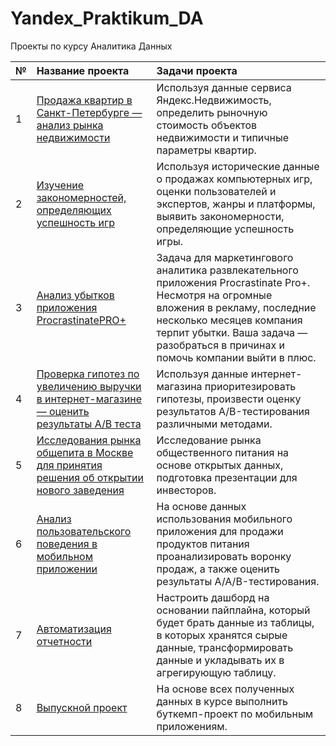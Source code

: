 # Yandex_Praktikum_DA
Проекты по курсу Аналитика Данных

| № | Название проекта| Задачи проекта |
| :-------------------- | :--------------------- | :-------------------- |
| 1 | [Продажа квартир в Санкт-Петербурге — анализ рынка недвижимости](адрес://ссылки.здесь "Заголовок ссылки") | Используя данные сервиса Яндекс.Недвижимость, определить рыночную стоимость объектов недвижимости и типичные параметры квартир.| 
| 2 | [Изучение закономерностей, определяющих успешность игр](адрес://ссылки.здесь "Заголовок ссылки") |Используя исторические данные о продажах компьютерных игр, оценки пользователей и экспертов, жанры и платформы, выявить закономерности, определяющие успешность игры.| 
| 3 | [Анализ убытков приложения ProcrastinatePRO+](адрес://ссылки.здесь "Заголовок ссылки") | Задача для маркетингового аналитика развлекательного приложения Procrastinate Pro+. Несмотря на огромные вложения в рекламу, последние несколько месяцев компания терпит убытки. Ваша задача — разобраться в причинах и помочь компании выйти в плюс. | 
| 4 | [Проверка гипотез по увеличению выручки в интернет-магазине — оценить результаты A/B теста](адрес://ссылки.здесь "Заголовок ссылки") | Используя данные интернет-магазина приоритезировать гипотезы, произвести оценку результатов A/B-тестирования различными методами. | 
| 5 | [Исследования рынка общепита в Москве для принятия решения об открытии нового заведения](адрес://ссылки.здесь "Заголовок ссылки") | Исследование рынка общественного питания на основе открытых данных, подготовка презентации для инвесторов.| 
| 6 | [Анализ пользовательского поведения в мобильном приложении](адрес://ссылки.здесь "Заголовок ссылки") | На основе данных использования мобильного приложения для продажи продуктов питания проанализировать воронку продаж, а также оценить результаты A/A/B-тестирования. | 
| 7 | [Автоматизация отчетности](адрес://ссылки.здесь "Заголовок ссылки") | Настроить дашборд на основании пайплайна, который будет брать данные из таблицы, в которых хранятся сырые данные, трансформировать данные и укладывать их в агрегирующую таблицу. | 
| 8 | [Выпускной проект](адрес://ссылки.здесь "Заголовок ссылки") | На основе всех полученных данных в курсе выполнить буткемп-проект по мобильным приложениям. | 

